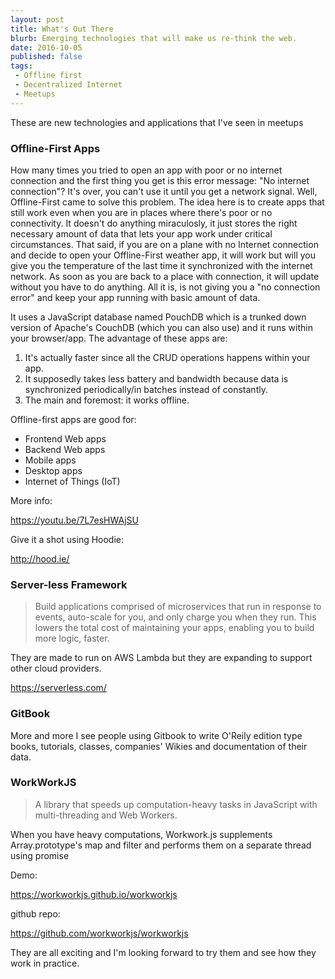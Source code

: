 ```yaml
---
layout: post
title: What's Out There
blurb: Emerging technologies that will make us re-think the web.
date: 2016-10-05
published: false
tags:
 - Offline first
 - Decentralized Internet
 - Meetups
---
```


These are new technologies and applications that I've seen in meetups

### Offline-First Apps

How many times you tried to open an app with poor or no internet connection and the first thing you get is this error message: "No internet connection"? It's over, you can't use it until you get a network signal. Well, Offline-First came to solve this problem. The idea here is to create apps that still work even when you are in places where there's poor or no connectivity. It doesn't do anything miraculosly, it just stores the right necessary amount of data that lets your app work under critical circumstances. That said, if you are on a plane with no Internet connection and decide to open your Offline-First weather app, it will work but will you give you the temperature of the last time it synchronized with the internet network. As soon as you are back to a place with connection, it will update without you have to do anything. All it is, is not giving you a "no connection error" and keep your app running with basic amount of data.

It uses a JavaScript database named PouchDB which is a trunked down version of Apache's CouchDB (which you can also use) and it runs within your browser/app. The advantage of these apps are:
1. It's actually faster since all the CRUD operations happens within your app.
2. It supposedly takes less battery and bandwidth because data is synchronized periodically/in batches instead of constantly.
3. The main and foremost: it works offline.

Offline-first apps are good for:

* Frontend Web apps
* Backend Web apps
* Mobile apps
* Desktop apps
* Internet of Things (IoT)

More info:

<https://youtu.be/7L7esHWAjSU>

Give it a shot using Hoodie:

<http://hood.ie/>

### Server-less Framework

> Build applications comprised of microservices that run in response to events, auto-scale for you, and only charge you when they run. This lowers the total cost of maintaining your apps, enabling you to build more logic, faster.

They are made to run on AWS Lambda but they are expanding to support other cloud providers.

<https://serverless.com/>

### GitBook

More and more I see people using Gitbook to write O'Reily edition type books, tutorials, classes, companies' Wikies and documentation of their data.

### WorkWorkJS

> A library that speeds up computation-heavy tasks in JavaScript with multi-threading and Web Workers.

When you have heavy computations, Workwork.js supplements Array.prototype's map and filter and performs them on a separate thread using promise

Demo:

<https://workworkjs.github.io/workworkjs>

github repo:

<https://github.com/workworkjs/workworkjs>

They are all exciting and I'm looking forward to try them and see how they work in practice.
